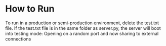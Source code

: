 <h1>How to Run</h1>

To run in a production or semi-production environment, delete the test.txt file. If the test.txt file is in the same folder as server.py, the server will boot into testing mode: Opening on a random port and now sharing to external connections
